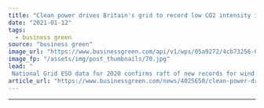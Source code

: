 ```yaml
---
title: "Clean power drives Britain's grid to record low CO2 intensity in 2020"
date: "2021-01-12"
tags: 
  - business green
source: "business green"
image_url: "https://www.businessgreen.com/api/v1/wps/05a9272/4cb73256-035f-49f6-81c4-40f133aabf7e/10/Tralorg-2-image-credit-RPMI-Railpen-185x114.jpg"
image_fp: "/assets/img/post_thumbnails/70.jpg"
lead: "
 National Grid ESO data for 2020 confirms raft of new records for wind and solar generation, as well as longest coal-free run since the Industrial Revolution ..."
article_url: "https://www.businessgreen.com/news/4025650/clean-power-drives-britain-grid-record-low-co2-intensity-2020"
---
```


---
